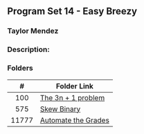 ## Program Set 14 - Easy Breezy
### Taylor Mendez 
### Description:

### Folders

|   #     |     Folder Link                        |
|  :---:  | -------------------------------------- |
|  100    | [The 3n + 1 problem](./P100)           |
|  575    | [Skew Binary](./P575)                  |
|  11777  | [Automate the Grades](./P11777)        |